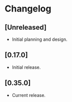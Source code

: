# Changelog

## [Unreleased]

- Initial planning and design.

## [0.17.0]

- Initial release.

## [0.35.0]

- Current release.

